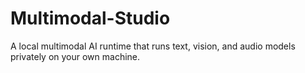 # Multimodal-Studio
A local multimodal AI runtime that runs text, vision, and audio models privately on your own machine.
